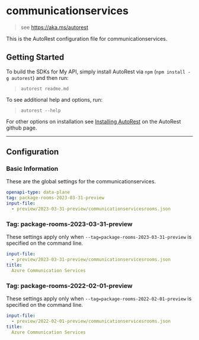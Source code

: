 # communicationservices

> see https://aka.ms/autorest

This is the AutoRest configuration file for communicationservices.

## Getting Started

To build the SDKs for My API, simply install AutoRest via `npm` (`npm install -g autorest`) and then run:

> `autorest readme.md`

To see additional help and options, run:

> `autorest --help`

For other options on installation see [Installing AutoRest](https://aka.ms/autorest/install) on the AutoRest github page.

---

## Configuration

### Basic Information

These are the global settings for the communicationservices.

```yaml
openapi-type: data-plane
tag: package-rooms-2023-03-31-preview
input-file:
  - preview/2023-03-31-preview/communicationservicesrooms.json
```

### Tag: package-rooms-2023-03-31-preview

These settings apply only when `--tag=package-rooms-2023-03-31-preview` is specified on the command line.

```yaml $(tag) == 'package-rooms-2023-03-31-preview'
input-file:
  - preview/2023-03-31-preview/communicationservicesrooms.json
title:
  Azure Communication Services
```

### Tag: package-rooms-2022-02-01-preview

These settings apply only when `--tag=package-rooms-2022-02-01-preview` is specified on the command line.

```yaml $(tag) == 'package-rooms-2022-02-01-preview'
input-file:
  - preview/2022-02-01-preview/communicationservicesrooms.json
title:
  Azure Communication Services
```
